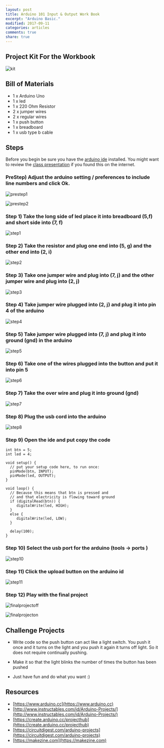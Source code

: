 ```yaml
---
layout: post
title: Arduino 101 Input & Output Work Book
excerpt: "Arduino Basic."
modified: 2017-09-11
categories: articles
comments: true
share: true
---
```


## Project Kit For the Workbook

![kit](/images/2017-09-10-arduino-input-output/kit.jpg)
 

## Bill of Materials 

- 1 x Arduino Uno
- 1 x led 
- 1 x 220 Ohm Resistor
- 2 x jumper wires
- 2 x regular wires 
- 1 x push button
- 1 x breadboard
- 1 x usb type b cable


## Steps

Before you begin be sure you have the [arduino ide](https://www.arduino.cc/en/Main/Software) installed.  You might want to review the [class presentation](https://docs.google.com/presentation/d/1MoRwCLQkwIvOVirSYqP_qpZK4cVCWzgDfzAIcsbjcqk/edit?usp=sharing)
if you found this on the internet.

### PreStep) Adjust the arduino setting / preferences to include line numbers and click Ok.

![prestep1](/images/2017-09-10-arduino-input-output/prestep1.png)

![prestep2](/images/2017-09-10-arduino-input-output/prestep2.png)

### Step 1) Take the long side of led place it into breadboard (5,f) and short side into (7, f)

![step1](/images/2017-09-10-arduino-input-output/step1.jpg)

### Step 2) Take the resistor and plug one end into (5, g) and the other end into (2, i)

![step2](/images/2017-09-10-arduino-input-output/step2.jpg)

### Step 3) Take one jumper wire and plug into (7, j) and the other jumper wire and plug into (2, j)

![step3](/images/2017-09-10-arduino-input-output/step3.jpg)

### Step 4) Take jumper wire plugged into (2, j) and plug it into pin 4 of the arduino

![step4](/images/2017-09-10-arduino-input-output/step4.jpg)

### Step 5) Take jumper wire plugged into (7, j) and plug it into ground (gnd) in the arduino

![step5](/images/2017-09-10-arduino-input-output/step5.jpg)

### Step 6) Take one of the wires plugged into the button and put it into pin 5

![step6](/images/2017-09-10-arduino-input-output/step6.jpg)

### Step 7) Take the over wire and plug it into ground (gnd)

![step7](/images/2017-09-10-arduino-input-output/step7.jpg)

### Step 8) Plug the usb cord into the arduino

![step8](/images/2017-09-10-arduino-input-output/step8.jpg)

### Step 9) Open the ide and put copy the code

```
int btn = 5;
int led = 4;

void setup() {
  // put your setup code here, to run once:
  pinMode(btn, INPUT);
  pinMode(led, OUTPUT);
}

void loop() {
  // Because this means that btn is pressed and 
  // and that electricity is flowing toward ground
  if (digitalRead(btn)) {
     digitalWrite(led, HIGH);
  }
  else {
     digitalWrite(led, LOW);
  }

  delay(100);
}
```

### Step 10) Select the usb port for the arduino (tools -> ports )

![step10](/images/2017-09-10-arduino-input-output/step10.png)


### Step 11) Click the upload button on the arduino id

![step11](/images/2017-09-10-arduino-input-output/step11.png)

### Step 12) Play with the final project

![finalprojectoff](/images/2017-09-10-arduino-input-output/final-result-btn-off.jpg)

![finalprojecton](/images/2017-09-10-arduino-input-output/final-result-btn-on.jpg)


## Challenge Projects

- Write code so the push button can act like a light switch.  You push it once and it turns on the light and you push it again it turns off light.  So it does not require continually pushing.

- Make it so that the light blinks the number of times the button has been pushed

- Just have fun and do what you want :)

## Resources

- [https://www.arduino.cc](https://www.arduino.cc) 
- [http://www.instructables.com/id/Arduino-Projects/](http://www.instructables.com/id/Arduino-Projects/) 
- [https://create.arduino.cc/projecthub](https://create.arduino.cc/projecthub) 
- [https://circuitdigest.com/arduino-projects](https://circuitdigest.com/arduino-projects) 
- [https://makezine.com](https://makezine.com)